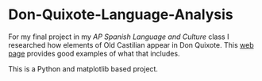 # Don-Quixote-Language-Analysis

For my final project in my _AP Spanish Language and Culture_ class I researched how elements of Old Castilian appear in Don Quixote. This [web page](https://users.pfw.edu/jehle/courses/s450/vocabcer.htm) provides good examples of what that includes.

This is a Python and matplotlib based project.
